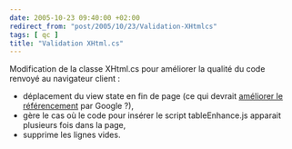 ```yaml
---
date: 2005-10-23 09:40:00 +02:00
redirect_from: "post/2005/10/23/Validation-XHtmlcs"
tags: [ qc ]
title: "Validation XHtml.cs"
---
```


Modification de la classe XHtml.cs pour améliorer la qualité du code renvoyé
au navigateur client :

* déplacement du view state en fin de page (ce qui devrait [
améliorer le référencement](http://www.hanselman.com/blog/CommentView.aspx?guid=91073711-983c-4aa5-9fa2-40cd185769a9) par Google ?),
* gère le cas où le code pour insérer le script tableEnhance.js apparait
plusieurs fois dans la page,
* supprime les lignes vides.

